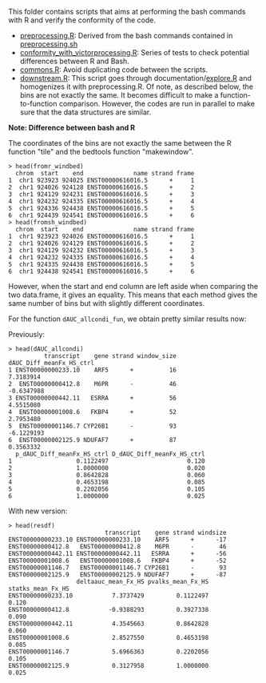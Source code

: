 This folder contains scripts that aims at performing the bash commands with R and verify the conformity of the code.

- [preprocessing.R](preprocessing.R): Derived from the bash commands contained in [preprocessing.sh](../../BashAndR/pre-study/preprocessing.sh)
- [conformity_with_victorprocessing.R](conformity_with_victorprocessing.R): Series of tests to check potential differences between R and Bash.
- [commons.R](commons.R): Avoid duplicating code between the scripts.
- [downstream.R](downstream.R): This script goes through documentation/[explore.R](documentation/explore.R) and homogenizes it with preprocessing.R. Of note, as described below, the bins are not exactly the same. It becomes difficult to make a function-to-function comparison. However, the codes are run in parallel to make sure that the data structures are similar.

**Note: Difference between bash and R**

The coordinates of the bins are not exactly the same between the R function "tile" and the bedtools function "makewindow".

```
> head(fromr_windbed)
  chrom  start    end              name strand frame
1  chr1 923923 924025 ENST00000616016.5      +     1
2  chr1 924026 924128 ENST00000616016.5      +     2
3  chr1 924129 924231 ENST00000616016.5      +     3
4  chr1 924232 924335 ENST00000616016.5      +     4
5  chr1 924336 924438 ENST00000616016.5      +     5
6  chr1 924439 924541 ENST00000616016.5      +     6
> head(fromsh_windbed)
  chrom  start    end              name strand frame
1  chr1 923923 924026 ENST00000616016.5      +     1
2  chr1 924026 924129 ENST00000616016.5      +     2
3  chr1 924129 924232 ENST00000616016.5      +     3
4  chr1 924232 924335 ENST00000616016.5      +     4
5  chr1 924335 924438 ENST00000616016.5      +     5
6  chr1 924438 924541 ENST00000616016.5      +     6
```

However, when the start and end column are left aside when comparing the two data.frame, it gives an equality. This means that each method gives the same number of bins but with slightly different coordinates.

For the function `dAUC_allcondi_fun`, we obtain pretty similar results now:

Previously:

```
> head(dAUC_allcondi)
          transcript    gene strand window_size dAUC_Diff_meanFx_HS_ctrl
1 ENST00000000233.10    ARF5      +          16                7.3183914
2  ENST00000000412.8    M6PR      -          46               -0.6347988
3 ENST00000000442.11   ESRRA      +          56                4.5515080
4  ENST00000001008.6   FKBP4      +          52                2.7953480
5  ENST00000001146.7 CYP26B1      -          93               -6.1229193
6  ENST00000002125.9 NDUFAF7      +          87                0.3563332
  p_dAUC_Diff_meanFx_HS_ctrl D_dAUC_Diff_meanFx_HS_ctrl
1                  0.1122497                      0.120
2                  1.0000000                      0.020
3                  0.8642828                      0.060
4                  0.4653198                      0.085
5                  0.2202056                      0.105
6                  1.0000000                      0.025
```

With new version:

```
> head(resdf)
                           transcript    gene strand windsize
ENST00000000233.10 ENST00000000233.10    ARF5      +      -17
ENST00000000412.8   ENST00000000412.8    M6PR      -       46
ENST00000000442.11 ENST00000000442.11   ESRRA      +      -56
ENST00000001008.6   ENST00000001008.6   FKBP4      +      -52
ENST00000001146.7   ENST00000001146.7 CYP26B1      -       93
ENST00000002125.9   ENST00000002125.9 NDUFAF7      +      -87
                   deltaauc_mean_Fx_HS pvalks_mean_Fx_HS statks_mean_Fx_HS
ENST00000000233.10           7.3737429         0.1122497             0.120
ENST00000000412.8           -0.9388293         0.3927338             0.090
ENST00000000442.11           4.3545663         0.8642828             0.060
ENST00000001008.6            2.8527550         0.4653198             0.085
ENST00000001146.7            5.6966363         0.2202056             0.105
ENST00000002125.9            0.3127958         1.0000000             0.025
```

